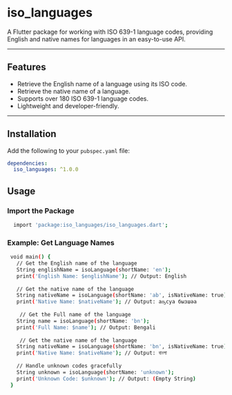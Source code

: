 # iso_languages

A Flutter package for working with ISO 639-1 language codes, providing English and native names for
languages in an easy-to-use API.

---

## Features

- Retrieve the English name of a language using its ISO code.
- Retrieve the native name of a language.
- Supports over 180 ISO 639-1 language codes.
- Lightweight and developer-friendly.

---

## Installation

Add the following to your `pubspec.yaml` file:

```yaml
dependencies:
  iso_languages: ^1.0.0
```

## Usage

### Import the Package

  ```bash
    import 'package:iso_languages/iso_languages.dart';
   ```

### Example: Get Language Names

   ```bash
    void main() {
      // Get the English name of the language
      String englishName = isoLanguage(shortName: 'en');
      print('English Name: $englishName'); // Output: English
    
      // Get the native name of the language
      String nativeName = isoLanguage(shortName: 'ab', isNativeName: true);
      print('Native Name: $nativeName'); // Output: аҧсуа бызшәа
      
       // Get the Full name of the language
      String name = isoLanguage(shortName: 'bn');
      print('Full Name: $name'); // Output: Bengali
      
       // Get the native name of the language
      String nativeName = isoLanguage(shortName: 'bn', isNativeName: true);
      print('Native Name: $nativeName'); // Output: বাংলা
    
      // Handle unknown codes gracefully
      String unknown = isoLanguage(shortName: 'unknown');
      print('Unknown Code: $unknown'); // Output: (Empty String)
    }
   ```


